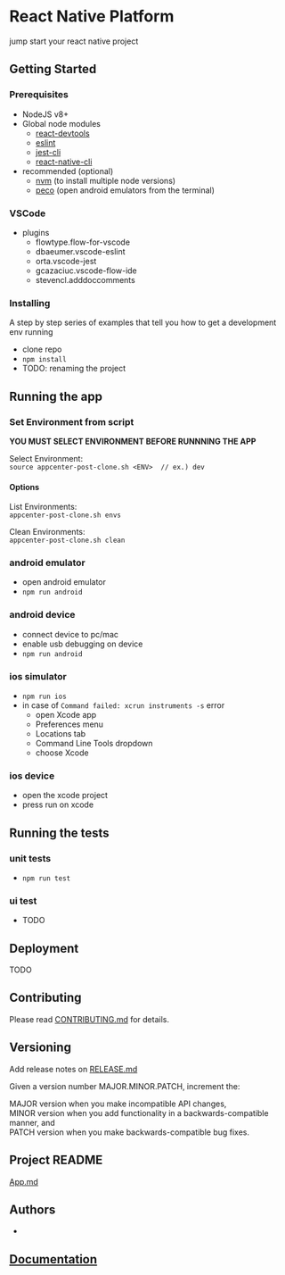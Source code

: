 # React Native Platform

jump start your react native project

## Getting Started

### Prerequisites

- NodeJS v8+
- Global node modules
  - [react-devtools](https://github.com/facebook/react-devtools)
  - [eslint](https://eslint.org/docs/user-guide/getting-started)
  - [jest-cli](https://www.npmjs.com/package/jest-cli)
  - [react-native-cli](https://github.com/react-native-community/react-native-cli)
- recommended (optional)
  - [nvm](https://github.com/creationix/nvm) (to install multiple node versions)
  - [peco](https://github.com/peco/peco) (open android emulators from the terminal)

### VSCode

- plugins
  - flowtype.flow-for-vscode
  - dbaeumer.vscode-eslint
  - orta.vscode-jest
  - gcazaciuc.vscode-flow-ide
  - stevencl.adddoccomments

### Installing

A step by step series of examples that tell you how to get a development env running

- clone repo
- `npm install`
- TODO: renaming the project

## Running the app

### Set Environment from script
**YOU MUST SELECT ENVIRONMENT BEFORE RUNNNING THE APP**

Select Environment:  
`source appcenter-post-clone.sh <ENV>  // ex.) dev`

#### Options

List Environments:  
`appcenter-post-clone.sh envs`

Clean Environments:  
`appcenter-post-clone.sh clean`

### android emulator

- open android emulator
- `npm run android`

### android device

- connect device to pc/mac
- enable usb debugging on device
- `npm run android`

### ios simulator

- `npm run ios`
- in case of `Command failed: xcrun instruments -s` error
  - open Xcode app
  - Preferences menu
  - Locations tab
  - Command Line Tools dropdown
  - choose Xcode

### ios device

- open the xcode project
- press run on xcode

## Running the tests

### unit tests

- `npm run test`

### ui test

- TODO

## Deployment

TODO

## Contributing

Please read [CONTRIBUTING.md](CONTRIBUTING.md) for details.

## Versioning

Add release notes on [RELEASE.md](RELEASE.md)

Given a version number MAJOR.MINOR.PATCH, increment the:

MAJOR version when you make incompatible API changes,  
MINOR version when you add functionality in a backwards-compatible manner, and  
PATCH version when you make backwards-compatible bug fixes.

## Project README

[App.md](App.md)

## Authors

-

## [Documentation](docs/index.md)
